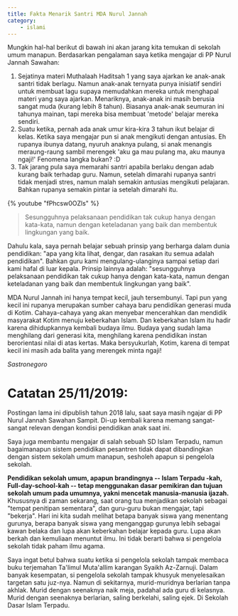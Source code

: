 ```yaml
---
title: Fakta Menarik Santri MDA Nurul Jannah
category:
    - islami
---
```


Mungkin hal-hal berikut di bawah ini akan jarang kita temukan di sekolah umum manapun. Berdasarkan pengalaman saya ketika mengajar di PP Nurul Jannah Sawahan:

1. Sejatinya materi Muthalaah Haditsah 1 yang saya ajarkan ke anak-anak santri tidak berlagu. Namun anak-anak ternyata punya inisiatif sendiri untuk membuat lagu supaya memudahkan mereka untuk menghapal materi yang saya ajarkan. Menariknya, anak-anak ini masih berusia sangat muda (kurang lebih 8 tahun). Biasanya anak-anak seumuran ini tahunya mainan, tapi mereka bisa membuat 'metode' belajar mereka sendiri.
2. Suatu ketika, pernah ada anak umur kira-kira 3 tahun ikut belajar di kelas. Ketika saya mengajar pun si anak mengikuti dengan antusias. Eh rupanya ibunya datang, nyuruh anaknya pulang, si anak menangis meraung-raung sambil merengek 'aku ga mau pulang ma, aku maunya ngaji!' Fenomena langka bukan? :D
3. Tak jarang pula saya memarahi santri apabila berlaku dengan adab kurang baik terhadap guru. Namun, setelah dimarahi rupanya santri tidak menjadi stres, namun malah semakin antusias mengikuti pelajaran. Bahkan rupanya semakin pintar ia setelah dimarahi itu.

{% youtube "fPhcsw0OZls" %}

> Sesungguhnya pelaksanaan pendidikan tak cukup hanya dengan kata-kata, namun dengan keteladanan yang baik dan membentuk lingkungan yang baik.

Dahulu kala, saya pernah belajar sebuah prinsip yang berharga dalam dunia pendidikan:
"apa yang kita lihat, dengar, dan rasakan itu semua adalah pendidikan". Bahkan guru kami mengulang-ulanginya sampai setiap dari kami hafal di luar kepala. Prinsip lainnya adalah: "sesungguhnya pelaksanaan pendidikan tak cukup hanya dengan kata-kata, namun dengan keteladanan yang baik dan membentuk lingkungan yang baik".

MDA Nurul Jannah ini hanya tempat kecil, jauh tersembunyi. Tapi pun yang kecil ini rupanya merupakan sumber cahaya baru pendidikan generasi muda di Kotim. Cahaya-cahaya yang akan menyebar mencerahkan dan mendidik masyarakat Kotim menuju keberkahan Islam. Dan keberkahan Islam itu hadir karena dihidupkannya kembali budaya ilmu. Budaya yang sudah lama menghilang dari generasi kita, menghilang karena pendidikan instan berorientasi nilai di atas kertas. Maka bersyukurlah, Kotim, karena di tempat kecil ini masih ada balita yang merengek minta ngaji!

*Sastronegoro*

# Catatan 25/11/2019: 

Postingan lama ini dipublish tahun 2018 lalu, saat saya masih ngajar di PP Nurul Jannah Sawahan Sampit. Di-up kembali karena memang sangat-sangat relevan dengan kondisi pendidikan anak saat ini.

Saya juga membantu mengajar di salah sebuah SD Islam Terpadu, namun bagaimanapun sistem pendidikan pesantren tidak dapat dibandingkan dengan sistem sekolah umum manapun, sesholeh apapun si pengelola sekolah.

**Pendidikan sekolah umum, apapun brandingnya -- Islam Terpadu -kah, Full-day-school-kah -- tetap menggunakan dasar pemikiran dan tujuan sekolah umum pada umumnya, yakni mencetak manusia-manusia  ijazah.** Khususnya di zaman sekarang, saat orang tua menjadikan sekolah sebagai "tempat penitipan sementara", dan guru-guru bukan mengajar, tapi "bekerja". Hari ini kita sudah melihat betapa banyak siswa yang menentang gurunya, berapa banyak siswa yang menganggap gurunya lebih sebagai kawan belaka dan lupa akan keberkahan belajar kepada guru. Lupa akan berkah dan kemuliaan menuntut ilmu. Ini tidak berarti bahwa si pengelola sekolah tidak paham ilmu agama. 

Saya ingat betul bahwa suatu ketika si pengelola sekolah tampak membaca buku terjemahan Ta'limul Muta'allim karangan Syaikh Az-Zarnuji. Dalam banyak kesempatan, si pengelola sekolah tampak khusyuk menyelesaikan targetan satu juz-nya. Namun di sekitarnya, murid-muridnya berlarian tanpa akhlak. Murid dengan seenaknya naik meja, padahal ada guru di kelasnya. Murid dengan seenaknya berlarian, saling berkelahi, saling ejek. Di Sekolah Dasar Islam Terpadu.